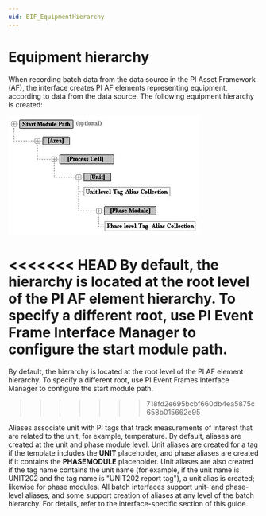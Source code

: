 ```yaml
---
uid: BIF_EquipmentHierarchy
---
```


# Equipment hierarchy

<!-- Static topic. No modifications usually required -->

When recording batch data from the data source in the PI Asset Framework (AF), the interface creates PI AF elements representing equipment, according to data from the data source. The following equipment hierarchy is created:

![Equipmenthierarchy](../../images/equipment-hierarchy.png)

<<<<<<< HEAD
By default, the hierarchy is located at the root level of the PI AF element hierarchy. To specify a different root, use PI Event Frame Interface Manager to configure the start module path.
=======
By default, the hierarchy is located at the root level of the PI AF element hierarchy. To specify a different root, use PI Event Frames Interface Manager to configure the start module path.
>>>>>>> 718fd2e695bcbf660db4ea5875c658b015662e95

Aliases associate unit with PI tags that track measurements of interest that are related to the unit, for example, temperature. By default, aliases are created at the unit and phase module level. Unit aliases are created for a tag if the template includes the **UNIT** placeholder, and phase aliases are created if it contains the **PHASEMODULE** placeholder. Unit aliases are also created if the tag name contains the unit name (for example, if the unit name is UNIT202 and the tag name is "UNIT202 report tag"), a unit alias is created; likewise for phase modules. All batch interfaces support unit- and phase-level aliases, and some support creation of aliases at any level of the batch hierarchy. For details, refer to the interface-specific section of this guide.
